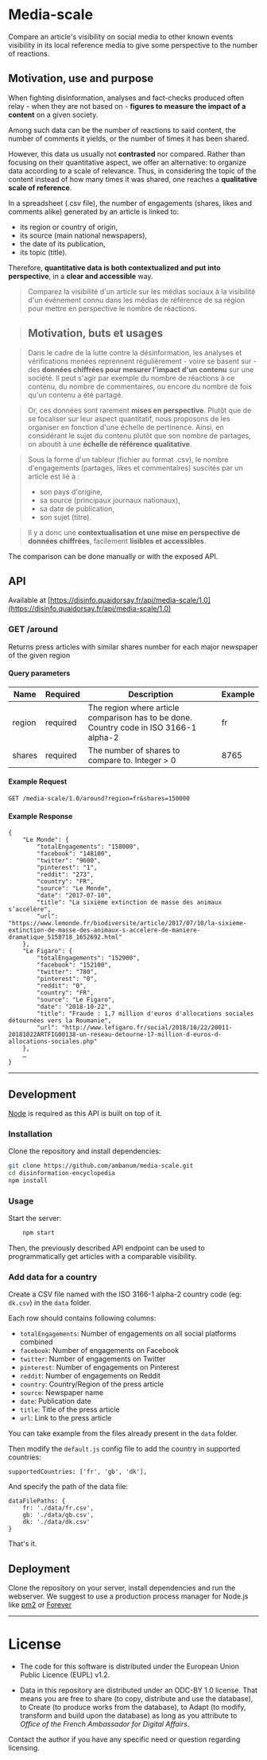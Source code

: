 # Media-scale

Compare an article's visibility on social media to other known events visibility in its local reference media to give some perspective to the number of reactions.

## Motivation, use and purpose

When fighting disinformation, analyses and fact-checks produced often relay - when they are not based on - **figures to measure the impact of a content** on a given society.

Among such data can be the number of reactions to said content, the number of comments it yields, or the number of times it has been shared.

However, this data us usually not **contrasted** nor compared. Rather than focusing on their quantitative aspect, we offer an alternative: to organize data according to a scale of relevance. Thus, in considering the topic of the content instead of how many times it was shared, one reaches a **qualitative scale of reference**.

In a spreadsheet (.csv file), the number of engagements (shares, likes and comments alike) generated by an article is linked to:
- its region or country of origin,
- its source (main national newspapers),
- the date of its publication,
- its topic (title).

Therefore, **quantitative data is both contextualized and put into perspective**, in a **clear and accessible** way.

> Comparez la visibilité d'un article sur les médias sociaux à la visibilité d'un événement connu dans les médias de référence de sa région pour mettre en perspective le nombre de réactions.

> ## Motivation, buts et usages

> Dans le cadre de la lutte contre la désinformation, les analyses et vérifications menées reprennent régulièrement - voire se basent sur - des **données chiffrées pour mesurer l'impact d'un contenu** sur une société. Il peut s'agir par exemple du nombre de réactions à ce contenu, du nombre de commentaires, ou encore du nombre de fois qu'un contenu a été partagé.

> Or, ces données sont rarement **mises en perspective**. Plutôt que de se focaliser sur leur aspect quantitatif, nous proposons de les organiser en fonction d'une échelle de pertinence. Ainsi, en considérant le sujet du contenu plutôt que son nombre de partages, on aboutit à une **échelle de référence qualitative**.

> Sous la forme d'un tableur (fichier au format .csv), le nombre d'engagements (partages, likes et commentaires) suscités par un article est lié à :
> - son pays d'origine,
> - sa source (principaux journaux nationaux),
> - sa date de publication,
> - son sujet (titre).

> Il y a donc une **contextualisation et une mise en perspective de données chiffrées**, facilement **lisibles et accessibles**.

The comparison can be done manually or with the exposed API.

## API

Available at [https://disinfo.quaidorsay.fr/api/media-scale/1.0](https://disinfo.quaidorsay.fr/api/media-scale/1.0)

### GET /around

Returns press articles with similar shares number for each major newspaper of the given region

#### Query parameters

| Name  | Required | Description | Example |
| ----- | -------- | ----------- | ------- |
| region | required | The region where article comparison has to be done. Country code in ISO 3166-1 alpha-2 | fr |
| shares | required | The number of shares to compare to. Integer > 0 | 8765 |

#### Example Request

	GET /media-scale/1.0/around?region=fr&shares=150000

#### Example Response

```
{
	"Le Monde": {
		"totalEngagements": "158000",
		"facebook": "148100",
		"twitter": "9600",
		"pinterest": "1",
		"reddit": "273",
		"country": "FR",
		"source": "Le Monde",
		"date": "2017-07-10",
		"title": "La sixième extinction de masse des animaux s’accélère",
		"url": "https://www.lemonde.fr/biodiversite/article/2017/07/10/la-sixieme-extinction-de-masse-des-animaux-s-accelere-de-maniere-dramatique_5158718_1652692.html"
	},
	"Le Figaro": {
		"totalEngagements": "152900",
		"facebook": "152100",
		"twitter": "780",
		"pinterest": "0",
		"reddit": "0",
		"country": "FR",
		"source": "Le Figaro",
		"date": "2018-10-22",
		"title": "Fraude : 1,7 million d'euros d'allocations sociales détournées vers la Roumanie",
		"url": "http://www.lefigaro.fr/social/2018/10/22/20011-20181022ARTFIG00138-un-reseau-detourne-17-million-d-euros-d-allocations-sociales.php"
	},
	…
}
```

- - -

## Development

[Node](https://nodejs.org/en/) is required as this API is built on top of it.

### Installation

Clone the repository and install dependencies:

```sh
git clone https://github.com/ambanum/media-scale.git
cd disinformation-encyclopedia
npm install
```

### Usage

Start the server:

```sh
	npm start
```

Then, the previously described API endpoint can be used to programmatically get articles with a comparable visibility.

### Add data for a country

Create a CSV file named with the ISO 3166-1 alpha-2 country code (eg: `dk.csv`) in the `data` folder.

Each row should contains following columns:
- `totalEngagements`: Number of engagements on all social platforms combined
- `facebook`: Number of engagements on Facebook
- `twitter`: Number of engagements on Twitter
- `pinterest`: Number of engagements on Pinterest
- `reddit`: Number of engagements on Reddit
- `country`: Country/Region of the press article
- `source`: Newspaper name
- `date`: Publication date
- `title`: Title of the press article
- `url`: Link to the press article

You can take example from the files already present in the `data` folder.

Then modify the `default.js` config file to add the country in supported countries:

```
supportedCountries: ['fr', 'gb', 'dk'],
```

And specify the path of the data file:

```
dataFilePaths: {
	fr: './data/fr.csv',
	gb: './data/gb.csv',
	dk: './data/dk.csv'
}
```

That's it.

## Deployment

Clone the repository on your server, install dependencies and run the webserver.
We suggest to use a production process manager for Node.js like [pm2](https://github.com/Unitech/pm2) or [Forever](https://github.com/foreversd/forever#readme)

- - -

# License

- The code for this software is distributed under the European Union Public Licence (EUPL) v1.2.

- Data in this repository are distributed under an ODC-BY 1.0 license. That means you are free to share (to copy, distribute and use the database), to Create (to produce works from the database), to Adapt (to modify, transform and build upon the database) as long as you attribute to *Office of the French Ambassador for Digital Affairs*.

Contact the author if you have any specific need or question regarding licensing.
